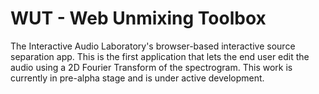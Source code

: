 # WUT - Web Unmixing Toolbox

The Interactive Audio Laboratory's browser-based interactive source separation app. 
This is the first application that lets the end user edit the audio using a 2D Fourier Transform of the spectrogram. 
This work is currently in pre-alpha stage and is under active development.
